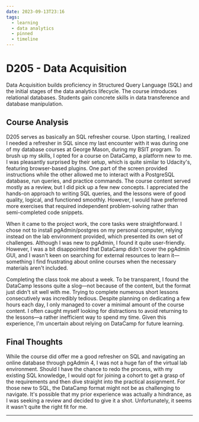 ```yaml
---
date: 2023-09-13T23:16
tags:
  - learning
  - data analytics
  - pinned
  - timeline
---
```


# D205 - Data Acquisition

Data Acquisition builds proficiency in Structured Query Language (SQL) and the initial stages of the data analytics lifecycle. 
The course introduces relational databases. Students gain concrete skills in data transference and database manipulation.

## Course Analysis
D205 serves as basically an SQL refresher course. Upon starting, I realized I needed a refresher in SQL since my last encounter with it was during one of my database courses at George Mason, during my BSIT program. To brush up my skills, I opted for a course on DataCamp, a platform new to me. I was pleasantly surprised by their setup, which is quite similar to Udacity's, featuring browser-based plugins. One part of the screen provided instructions while the other allowed me to interact with a PostgreSQL database, run queries, and practice commands. The course content served mostly as a review, but I did pick up a few new concepts. I appreciated the hands-on approach to writing SQL queries, and the lessons were of good quality, logical, and functioned smoothly. However, I would have preferred more exercises that required independent problem-solving rather than semi-completed code snippets.

When it came to the project work, the core tasks were straightforward. I chose not to install pgAdmin/postgres on my personal computer, relying instead on the lab environment provided, which presented its own set of challenges. Although I was new to pgAdmin, I found it quite user-friendly. However, I was a bit disappointed that DataCamp didn't cover the pgAdmin GUI, and I wasn't keen on searching for external resources to learn it—something I find frustrating about online courses when the necessary materials aren't included. 

Completing the class took me about a week. To be transparent, I found the DataCamp lessons quite a slog—not because of the content, but the format just didn't sit well with me. Trying to complete numerous short lessons consecutively was incredibly tedious. Despite planning on dedicating a few hours each day, I only managed to cover a minimal amount of the course content. I often caught myself looking for distractions to avoid returning to the lessons—a rather inefficient way to spend my time. Given this experience, I'm uncertain about relying on DataCamp for future learning.


## Final Thoughts

While the course did offer me a good refresher on SQL and navigating an online database through pgAdmin 4, I was not a huge fan of the virtual lab environment. Should I have the chance to redo the process, with my existing SQL knowledge, I would opt for joining a cohort to get a grasp of the requirements and then dive straight into the practical assignment. For those new to SQL, the DataCamp format might not be as challenging to navigate. It's possible that my prior experience was actually a hindrance, as I was seeking a review and decided to give it a shot. Unfortunately, it seems it wasn't quite the right fit for me.

<hr />
